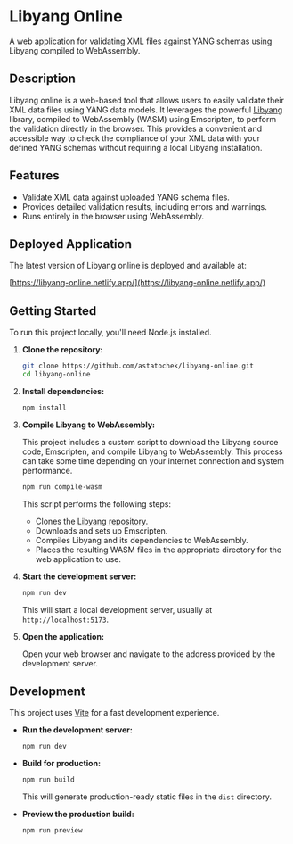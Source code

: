 # Libyang Online

A web application for validating XML files against YANG schemas using Libyang compiled to WebAssembly.

## Description

Libyang online is a web-based tool that allows users to easily validate their XML data files using YANG data models. It leverages the powerful [Libyang](https://github.com/CESNET/libyang) library, compiled to WebAssembly (WASM) using Emscripten, to perform the validation directly in the browser. This provides a convenient and accessible way to check the compliance of your XML data with your defined YANG schemas without requiring a local Libyang installation.

## Features

- Validate XML data against uploaded YANG schema files.
- Provides detailed validation results, including errors and warnings.
- Runs entirely in the browser using WebAssembly.

## Deployed Application

The latest version of Libyang online is deployed and available at:

[https://libyang-online.netlify.app/](https://libyang-online.netlify.app/)

## Getting Started

To run this project locally, you'll need Node.js installed.

1. **Clone the repository:**

    ```bash
    git clone https://github.com/astatochek/libyang-online.git
    cd libyang-online
    ```

2. **Install dependencies:**

    ```bash
    npm install
    ```

3. **Compile Libyang to WebAssembly:**

    This project includes a custom script to download the Libyang source code, Emscripten, and compile Libyang to WebAssembly. This process can take some time depending on your internet connection and system performance.

    ```bash
    npm run compile-wasm
    ```

    This script performs the following steps:

    - Clones the [Libyang repository](https://github.com/CESNET/libyang).
    - Downloads and sets up Emscripten.
    - Compiles Libyang and its dependencies to WebAssembly.
    - Places the resulting WASM files in the appropriate directory for the web application to use.

4. **Start the development server:**

    ```bash
    npm run dev
    ```

    This will start a local development server, usually at `http://localhost:5173`.

5. **Open the application:**

    Open your web browser and navigate to the address provided by the development server.

## Development

This project uses [Vite](https://vitejs.dev/) for a fast development experience.

- **Run the development server:**

  ```bash
  npm run dev
  ```

- **Build for production:**

  ```bash
  npm run build
  ```

  This will generate production-ready static files in the `dist` directory.
- **Preview the production build:**

  ```bash
  npm run preview
  ```
